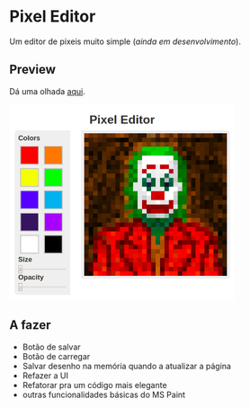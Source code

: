 # Pixel Editor
Um editor de pixeis muito simple (_ainda em desenvolvimento_).

## Preview

Dá uma olhada [aqui](https://yudi-azvd.github.io/pixel-editor).

<img src="./.github/joker-editor.png" width="400">

## A fazer
- Botão de salvar
- Botão de carregar
- Salvar desenho na memória quando a atualizar a página
- Refazer a UI
- Refatorar pra um código mais elegante
- outras funcionalidades básicas do MS Paint
